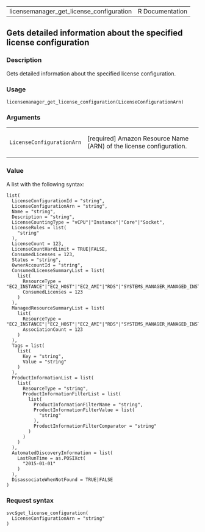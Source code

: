 <table style="width: 100%;">
<tbody>
<tr class="odd">
<td>licensemanager_get_license_configuration</td>
<td style="text-align: right;">R Documentation</td>
</tr>
</tbody>
</table>

## Gets detailed information about the specified license configuration

### Description

Gets detailed information about the specified license configuration.

### Usage

    licensemanager_get_license_configuration(LicenseConfigurationArn)

### Arguments

<table>
<colgroup>
<col style="width: 35%" />
<col style="width: 65%" />
</colgroup>
<tbody>
<tr class="odd">
<td><code
id="licensemanager_get_license_configuration_:_LicenseConfigurationArn">LicenseConfigurationArn</code></td>
<td><p>[required] Amazon Resource Name (ARN) of the license
configuration.</p></td>
</tr>
</tbody>
</table>

### Value

A list with the following syntax:

    list(
      LicenseConfigurationId = "string",
      LicenseConfigurationArn = "string",
      Name = "string",
      Description = "string",
      LicenseCountingType = "vCPU"|"Instance"|"Core"|"Socket",
      LicenseRules = list(
        "string"
      ),
      LicenseCount = 123,
      LicenseCountHardLimit = TRUE|FALSE,
      ConsumedLicenses = 123,
      Status = "string",
      OwnerAccountId = "string",
      ConsumedLicenseSummaryList = list(
        list(
          ResourceType = "EC2_INSTANCE"|"EC2_HOST"|"EC2_AMI"|"RDS"|"SYSTEMS_MANAGER_MANAGED_INSTANCE",
          ConsumedLicenses = 123
        )
      ),
      ManagedResourceSummaryList = list(
        list(
          ResourceType = "EC2_INSTANCE"|"EC2_HOST"|"EC2_AMI"|"RDS"|"SYSTEMS_MANAGER_MANAGED_INSTANCE",
          AssociationCount = 123
        )
      ),
      Tags = list(
        list(
          Key = "string",
          Value = "string"
        )
      ),
      ProductInformationList = list(
        list(
          ResourceType = "string",
          ProductInformationFilterList = list(
            list(
              ProductInformationFilterName = "string",
              ProductInformationFilterValue = list(
                "string"
              ),
              ProductInformationFilterComparator = "string"
            )
          )
        )
      ),
      AutomatedDiscoveryInformation = list(
        LastRunTime = as.POSIXct(
          "2015-01-01"
        )
      ),
      DisassociateWhenNotFound = TRUE|FALSE
    )

### Request syntax

    svc$get_license_configuration(
      LicenseConfigurationArn = "string"
    )
